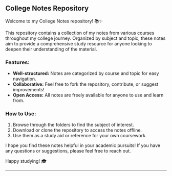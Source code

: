 ## College Notes Repository

Welcome to my College Notes repository! 📚✨

This repository contains a collection of my notes from various courses throughout my college journey. Organized by subject and topic, these notes aim to provide a comprehensive study resource for anyone looking to deepen their understanding of the material. 

### Features:
- **Well-structured:** Notes are categorized by course and topic for easy navigation.
- **Collaborative:** Feel free to fork the repository, contribute, or suggest improvements!
- **Open Access:** All notes are freely available for anyone to use and learn from.

### How to Use:
1. Browse through the folders to find the subject of interest.
2. Download or clone the repository to access the notes offline.
3. Use them as a study aid or reference for your own coursework.

I hope you find these notes helpful in your academic pursuits! If you have any questions or suggestions, please feel free to reach out.

Happy studying! 🎓

--- 

